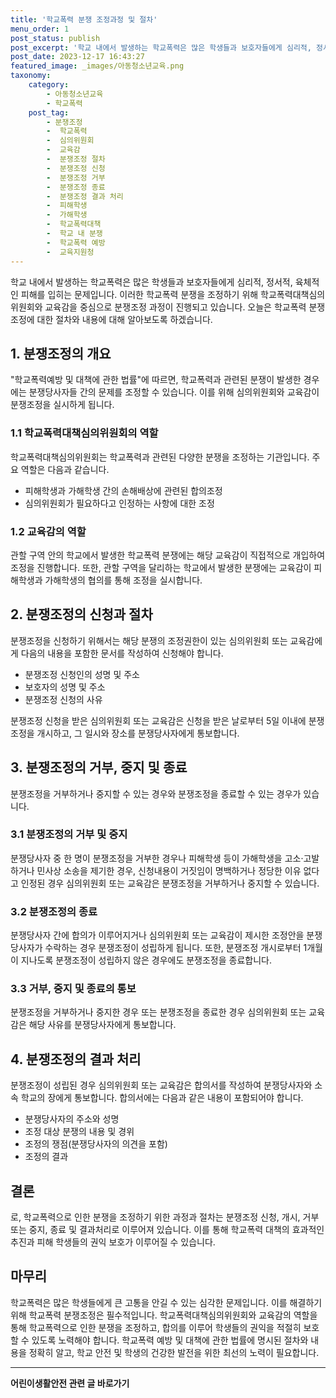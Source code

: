 ```yaml
---
title: '학교폭력 분쟁 조정과정 및 절차'
menu_order: 1
post_status: publish
post_excerpt: '학교 내에서 발생하는 학교폭력은 많은 학생들과 보호자들에게 심리적, 정서적, 육체적인 피해를 입히는 문제입니다. 이러한 학교폭력 분쟁을 조정하기 위해 학교폭력대책심의위원회와 교육감을 중심으로 분쟁조정 과정이 진행되고 있습니다. 오늘은 학교폭력 분쟁 조정에 대한 절차와 내용에 대해 알아보도록 하겠습니다.'
post_date: 2023-12-17 16:43:27
featured_image: _images/아동청소년교육.png
taxonomy:
    category:
        - 아동청소년교육
        - 학교폭력
    post_tag:
        - 분쟁조정
        -  학교폭력
        -  심의위원회
        -  교육감
        -  분쟁조정 절차
        -  분쟁조정 신청
        -  분쟁조정 거부
        -  분쟁조정 종료
        -  분쟁조정 결과 처리
        -  피해학생
        -  가해학생
        -  학교폭력대책
        -  학교 내 분쟁
        -  학교폭력 예방
        -  교육지원청
---
```



학교 내에서 발생하는 학교폭력은 많은 학생들과 보호자들에게 심리적, 정서적, 육체적인 피해를 입히는 문제입니다. 이러한 학교폭력 분쟁을 조정하기 위해 학교폭력대책심의위원회와 교육감을 중심으로 분쟁조정 과정이 진행되고 있습니다. 오늘은 학교폭력 분쟁 조정에 대한 절차와 내용에 대해 알아보도록 하겠습니다.

## 1. 분쟁조정의 개요

"학교폭력예방 및 대책에 관한 법률"에 따르면, 학교폭력과 관련된 분쟁이 발생한 경우에는 분쟁당사자들 간의 문제를 조정할 수 있습니다. 이를 위해 심의위원회와 교육감이 분쟁조정을 실시하게 됩니다.

### 1.1 학교폭력대책심의위원회의 역할

학교폭력대책심의위원회는 학교폭력과 관련된 다양한 분쟁을 조정하는 기관입니다. 주요 역할은 다음과 같습니다.

- 피해학생과 가해학생 간의 손해배상에 관련된 합의조정
- 심의위원회가 필요하다고 인정하는 사항에 대한 조정

### 1.2 교육감의 역할

관할 구역 안의 학교에서 발생한 학교폭력 분쟁에는 해당 교육감이 직접적으로 개입하여 조정을 진행합니다. 또한, 관할 구역을 달리하는 학교에서 발생한 분쟁에는 교육감이 피해학생과 가해학생의 협의를 통해 조정을 실시합니다.

## 2. 분쟁조정의 신청과 절차

분쟁조정을 신청하기 위해서는 해당 분쟁의 조정권한이 있는 심의위원회 또는 교육감에게 다음의 내용을 포함한 문서를 작성하여 신청해야 합니다.

- 분쟁조정 신청인의 성명 및 주소
- 보호자의 성명 및 주소
- 분쟁조정 신청의 사유

분쟁조정 신청을 받은 심의위원회 또는 교육감은 신청을 받은 날로부터 5일 이내에 분쟁조정을 개시하고, 그 일시와 장소를 분쟁당사자에게 통보합니다.

## 3. 분쟁조정의 거부, 중지 및 종료

분쟁조정을 거부하거나 중지할 수 있는 경우와 분쟁조정을 종료할 수 있는 경우가 있습니다.

### 3.1 분쟁조정의 거부 및 중지

분쟁당사자 중 한 명이 분쟁조정을 거부한 경우나 피해학생 등이 가해학생을 고소·고발하거나 민사상 소송을 제기한 경우, 신청내용이 거짓임이 명백하거나 정당한 이유 없다고 인정된 경우 심의위원회 또는 교육감은 분쟁조정을 거부하거나 중지할 수 있습니다.

### 3.2 분쟁조정의 종료

분쟁당사자 간에 합의가 이루어지거나 심의위원회 또는 교육감이 제시한 조정안을 분쟁당사자가 수락하는 경우 분쟁조정이 성립하게 됩니다. 또한, 분쟁조정 개시로부터 1개월이 지나도록 분쟁조정이 성립하지 않은 경우에도 분쟁조정을 종료합니다.

### 3.3 거부, 중지 및 종료의 통보

분쟁조정을 거부하거나 중지한 경우 또는 분쟁조정을 종료한 경우 심의위원회 또는 교육감은 해당 사유를 분쟁당사자에게 통보합니다.

## 4. 분쟁조정의 결과 처리

분쟁조정이 성립된 경우 심의위원회 또는 교육감은 합의서를 작성하여 분쟁당사자와 소속 학교의 장에게 통보합니다. 합의서에는 다음과 같은 내용이 포함되어야 합니다.

- 분쟁당사자의 주소와 성명
- 조정 대상 분쟁의 내용 및 경위
- 조정의 쟁점(분쟁당사자의 의견을 포함)
- 조정의 결과

## 결론
로, 학교폭력으로 인한 분쟁을 조정하기 위한 과정과 절차는 분쟁조정 신청, 개시, 거부 또는 중지, 종료 및 결과처리로 이루어져 있습니다. 이를 통해 학교폭력 대책의 효과적인 추진과 피해 학생들의 권익 보호가 이루어질 수 있습니다.

## 마무리

학교폭력은 많은 학생들에게 큰 고통을 안길 수 있는 심각한 문제입니다. 이를 해결하기 위해 학교폭력 분쟁조정은 필수적입니다. 학교폭력대책심의위원회와 교육감의 역할을 통해 학교폭력으로 인한 분쟁을 조정하고, 합의를 이루어 학생들의 권익을 적절히 보호할 수 있도록 노력해야 합니다. 학교폭력 예방 및 대책에 관한 법률에 명시된 절차와 내용을 정확히 알고, 학교 안전 및 학생의 건강한 발전을 위한 최선의 노력이 필요합니다.
<!-- wp:separator -->
<hr class="wp-block-separator has-alpha-channel-opacity"/>
<!-- /wp:separator -->

<!-- wp:group {"backgroundColor":"base","layout":{"type":"constrained"}} -->
<div class="wp-block-group has-base-background-color has-background"><!-- wp:paragraph {"align":"center","fontSize":"medium"} -->
<p class="has-text-align-center has-large-font-size"><strong>어린이생활안전 관련 글 바로가기</strong></p>
<!-- /wp:paragraph -->


<!-- wp:latest-posts
{"categories":[{"id":30736,"count":19,"description":"","link":"https://uknowlaw.com/category/%ec%96%b4%eb%a6%b0%ec%9d%b4%ec%83%9d%ed%99%9c%ec%95%88%ec%a0%84/","name":"어린이생활안전","slug":"어린이생활안전","taxonomy":"category","parent":0,"meta":[],"_links":{"self":[{"href":"https://uknowlaw.com/wp-json/wp/v2/categories/30736"}],"collection":[{"href":"https://uknowlaw.com/wp-json/wp/v2/categories"}],"about":[{"href":"https://uknowlaw.com/wp-json/wp/v2/taxonomies/category"}],"wp:post_type":[{"href":"https://uknowlaw.com/wp-json/wp/v2/posts?categories=30736"}],"curies":[{"name":"wp","href":"https://api.w.org/{rel}","templated":true}]}}],"postsToShow":100,"excerptLength":28,"postLayout":"grid","columns":2,"featuredImageAlign":"left","featuredImageSizeSlug":"large","fontSize":"small"} /--></div>
<!-- /wp:group -->